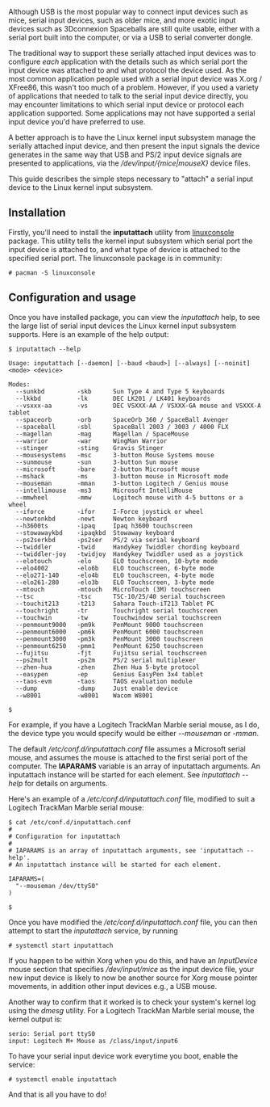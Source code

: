 Although USB is the most popular way to connect input devices such as mice, serial input devices, such as older mice, and more exotic input devices such as 3Dconnexion Spaceballs are still quite usable, either with a serial port built into the computer, or via a USB to serial converter dongle.

The traditional way to support these serially attached input devices was to configure _each_ application with the details such as which serial port the input device was attached to and what protocol the device used. As the most common application people used with a serial input device was X.org / XFree86, this wasn't too much of a problem. However, if you used a variety of applications that needed to talk to the serial input device directly, you may encounter limitations to which serial input device or protocol each application supported. Some applications may not have supported a serial input device you'd have preferred to use.

A better approach is to have the Linux kernel input subsystem manage the serially attached input device, and then present the input signals the device generates in the same way that USB and PS/2 input device signals are presented to applications, via the _/dev/input/{mice|mouseX}_ device files.

This guide describes the simple steps necessary to "attach" a serial input device to the Linux kernel input subsystem.

## Installation

Firstly, you'll need to install the **inputattach** utility from [linuxconsole](https://www.archlinux.org/packages/?name=linuxconsole) package. This utility tells the kernel input subsystem which serial port the input device is attached to, and what type of device is attached to the specified serial port. The linuxconsole package is in community:

```
# pacman -S linuxconsole

```

## Configuration and usage

Once you have installed package, you can view the _inputattach_ help, to see the large list of serial input devices the Linux kernel input subsystem supports. Here is an example of the help output:

```
$ inputattach --help

Usage: inputattach [--daemon] [--baud <baud>] [--always] [--noinit] <mode> <device>

Modes:
  --sunkbd         -skb      Sun Type 4 and Type 5 keyboards
  --lkkbd          -lk       DEC LK201 / LK401 keyboards
  --vsxxx-aa       -vs       DEC VSXXX-AA / VSXXX-GA mouse and VSXXX-A tablet
  --spaceorb       -orb      SpaceOrb 360 / SpaceBall Avenger
  --spaceball      -sbl      SpaceBall 2003 / 3003 / 4000 FLX
  --magellan       -mag      Magellan / SpaceMouse
  --warrior        -war      WingMan Warrior
  --stinger        -sting    Gravis Stinger
  --mousesystems   -msc      3-button Mouse Systems mouse
  --sunmouse       -sun      3-button Sun mouse
  --microsoft      -bare     2-button Microsoft mouse
  --mshack         -ms       3-button mouse in Microsoft mode
  --mouseman       -mman     3-button Logitech / Genius mouse
  --intellimouse   -ms3      Microsoft IntelliMouse
  --mmwheel        -mmw      Logitech mouse with 4-5 buttons or a wheel
  --iforce         -ifor     I-Force joystick or wheel
  --newtonkbd      -newt     Newton keyboard
  --h3600ts        -ipaq     Ipaq h3600 touchscreen
  --stowawaykbd    -ipaqkbd  Stowaway keyboard
  --ps2serkbd      -ps2ser   PS/2 via serial keyboard
  --twiddler       -twid     Handykey Twiddler chording keyboard
  --twiddler-joy   -twidjoy  Handykey Twiddler used as a joystick
  --elotouch       -elo      ELO touchscreen, 10-byte mode
  --elo4002        -elo6b    ELO touchscreen, 6-byte mode
  --elo271-140     -elo4b    ELO touchscreen, 4-byte mode
  --elo261-280     -elo3b    ELO Touchscreen, 3-byte mode
  --mtouch         -mtouch   MicroTouch (3M) touchscreen
  --tsc            -tsc      TSC-10/25/40 serial touchscreen
  --touchit213     -t213     Sahara Touch-iT213 Tablet PC
  --touchright     -tr       Touchright serial touchscreen
  --touchwin       -tw       Touchwindow serial touchscreen
  --penmount9000   -pm9k     PenMount 9000 touchscreen
  --penmount6000   -pm6k     PenMount 6000 touchscreen
  --penmount3000   -pm3k     PenMount 3000 touchscreen
  --penmount6250   -pmm1     PenMount 6250 touchscreen
  --fujitsu        -fjt      Fujitsu serial touchscreen
  --ps2mult        -ps2m     PS/2 serial multiplexer
  --zhen-hua       -zhen     Zhen Hua 5-byte protocol
  --easypen        -ep       Genius EasyPen 3x4 tablet
  --taos-evm       -taos     TAOS evaluation module
  --dump           -dump     Just enable device
  --w8001          -w8001    Wacom W8001

$

```

For example, if you have a Logitech TrackMan Marble serial mouse, as I do, the device type you would specify would be either _--mouseman_ or _-mman_.

The default _/etc/conf.d/inputattach.conf_ file assumes a Microsoft serial mouse, and assumes the mouse is attached to the first serial port of the computer. The **IAPARAMS** variable is an array of inputattach arguments. An inputattach instance will be started for each element. See _inputattach --help_ for details on arguments.

Here's an example of a _/etc/conf.d/inputattach.conf_ file, modified to suit a Logitech TrackMan Marble serial mouse:

```
$ cat /etc/conf.d/inputattach.conf 
#
# Configuration for inputattach
#
# IAPARAMS is an array of inputattach arguments, see 'inputattach --help'.
# An inputattach instance will be started for each element.

IAPARAMS=(
  "--mouseman /dev/ttyS0"
)

$

```

Once you have modified the _/etc/conf.d/inputattach.conf_ file, you can then attempt to start the _inputattach_ service, by running

```
# systemctl start inputattach

```

If you happen to be within Xorg when you do this, and have an _InputDevice_ mouse section that specifies _/dev/input/mice_ as the input device file, your new input device is likely to now be another source for Xorg mouse pointer movements, in addition other input devices e.g., a USB mouse.

Another way to confirm that it worked is to check your system's kernel log using the _dmesg_ utility. For a Logitech TrackMan Marble serial mouse, the kernel output is:

```
serio: Serial port ttyS0
input: Logitech M+ Mouse as /class/input/input6

```

To have your serial input device work everytime you boot, enable the service:

```
# systemctl enable inputattach

```

And that is all you have to do!